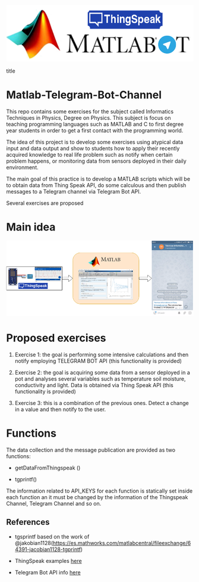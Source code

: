 ![title](https://github.com/elloza/Matlab-Telegram-Bot-Channel/blob/master/images/title.png)

title

Matlab-Telegram-Bot-Channel
===========================

This repo contains some exercises for the subject called Informatics Techniques
in Physics, Degree on Physics. This subject is focus on teaching programming
languages such as MATLAB and C to first degree year students in order to get a
first contact with the programming world.

The idea of this project is to develop some exercises using atypical data input
and data output and show to students how to apply their recently acquired
knowledge to real life problem such as notify when certain problem happens, or
monitoring data from sensors deployed in their daily environment.

The main goal of this practice is to develop a MATLAB scripts which will be to
obtain data from Thing Speak API, do some calculous and then publish messages to
a Telegram channel via Telegram Bot API.

Several exercises are proposed

Main idea
=========

![title](https://github.com/elloza/Matlab-Telegram-Bot-Channel/blob/master/images/scheme_idea.png)

Proposed exercises
==================

1.  Exercise 1: the goal is performing some intensive calculations and then
    notify employing TELEGRAM BOT API (this functionality is provided)

2.  Exercise 2: the goal is acquiring some data from a sensor deployed in a pot
    and analyses several variables such as temperature soil moisture,
    conductivity and light. Data is obtained via Thing Speak API (this
    functionality is provided)

3.  Exercise 3: this is a combination of the previous ones. Detect a change in a
    value and then notify to the user.

Functions
=========

The data collection and the message publication are provided as two functions:

-   getDataFromThingspeak ()

-   tgprintf()

The information related to API_KEYS for each function is statically set inside
each function an it must be changed by the information of the Thingspeak
Channel, Telegram Channel and so on.

References
----------

-   tgsprintf based on the work of
    \@jakobian1128(https://es.mathworks.com/matlabcentral/fileexchange/64391-jacobian1128-tgprintf)

-   ThingSpeak examples
    [here](https://github.com/nothans/thingspeak-matlab-examples)

-   Telegram Bot API info
    [here](https://medium.com/@xabaras/sending-a-message-to-a-telegram-channel-the-easy-way-eb0a0b32968)
